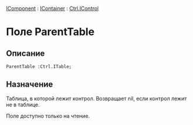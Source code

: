 ﻿---
Link: .Ctrl.IControl.@ParentTable
---

[IComponent](topic:Com.Custom.ComClasses.IComponent.Default) :
[IContainer](topic:Com.Custom.ComClasses.IContainer.Default) :
[Ctrl.IControl](Default)

# Поле ParentTable

## Описание

    ParentTable :Ctrl.ITable;

## Назначение

Таблица, в которой лежит контрол.
Возвращает nil, если контрол лежит не в таблице.

Поле доступно только на чтение.